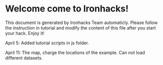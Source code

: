 # Welcome come to Ironhacks!

This document is generated by Ironhacks Team automaticly. Please follow the instruction in tutorial and modify the content of this file after you start your hack. Enjoy it!

April 5: Added tutorial scripts in js folder.

April 11: The map, charge the locations of the example. Can not load different datasets.
